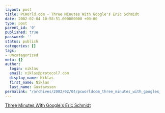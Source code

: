 ```yaml
---
layout: post
title: PCWorld.com - Three Minutes With Google's Eric Schmidt
date: 2002-02-04 10:58:51.000000000 +00:00
type: post
parent_id: '0'
published: true
password: ''
status: publish
categories: []
tags:
- Uncategorized
meta: {}
author:
  login: niklas
  email: niklas@protocol7.com
  display_name: Niklas
  first_name: Niklas
  last_name: Gustavsson
permalink: "/archives/2002/02/04/pcworldcom_three_minutes_with_googles_eric_schmidt/"
---
```

[Three Minutes With Google's Eric Schmidt](http://www.pcworld.com/news/article/0,aid,81685,00.asp)

